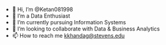 - 👋 Hi, I’m @Ketan081998
- 👀 I’m a Data Enthusiast
- 🌱 I’m currently pursuing Information Systems 
- 💞️ I’m looking to collaborate with Data & Business Analytics
- 📫 How to reach me kkhandag@stevens.edu

<!---
Ketan081998/Ketan081998 is a ✨ special ✨ repository because its `README.md` (this file) appears on your GitHub profile.
You can click the Preview link to take a look at your changes.
--->
